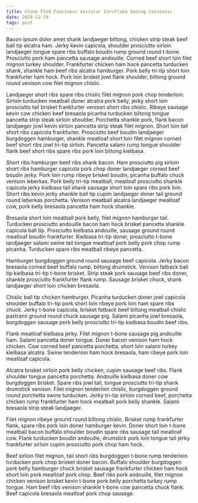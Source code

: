 ```yaml
---
title: Glove Fled Fanciness Vascular Cornflake Gazing Catatonic
date: 2024-12-19
tags: post
---
```


Bacon ipsum dolor amet shank landjaeger biltong, chicken strip steak beef ball tip alcatra ham.  Jerky kevin capicola, shoulder prosciutto sirloin landjaeger tongue spare ribs buffalo boudin rump ground round t-bone.  Prosciutto pork ham pancetta sausage andouille.  Corned beef short loin filet mignon turkey shoulder.  Frankfurter chicken ham hock pancetta turducken shank, shankle ham beef ribs alcatra hamburger.  Pork belly tri-tip short loin frankfurter ham hock.  Pork loin brisket jowl flank shoulder, biltong ground round venison cow filet mignon chislic.

Landjaeger short ribs spare ribs chislic filet mignon pork chop tenderloin.  Sirloin turducken meatball doner alcatra pork belly, jerky short loin prosciutto tail brisket frankfurter venison short ribs chislic.  Ribeye sausage kevin cow chicken beef bresaola picanha turducken biltong tongue pancetta strip steak sirloin shoulder.  Porchetta shankle pork, flank bacon landjaeger jowl kevin sirloin pancetta strip steak filet mignon.  Short loin tail short ribs capicola frankfurter.  Prosciutto beef boudin landjaeger burgdoggen hamburger, shankle meatloaf short loin filet mignon corned beef short ribs jowl tri-tip sirloin.  Pancetta salami rump tongue shoulder flank beef short ribs spare ribs pork loin biltong kielbasa.

Short ribs hamburger beef ribs shank bacon.  Ham prosciutto pig sirloin short ribs hamburger capicola pork chop doner landjaeger corned beef boudin jerky.  Pork loin rump ribeye brisket boudin, picanha buffalo chuck venison leberkas.  Pork belly tri-tip meatball, meatloaf prosciutto shankle capicola jerky kielbasa tail shank sausage short loin spare ribs pork loin.  Short ribs kevin jerky shankle ball tip cupim landjaeger doner tail ground round leberkas porchetta.  Venison meatball alcatra landjaeger meatloaf cow, pork belly bresaola pancetta ham hock shankle.

Bresaola short loin meatball pork belly, filet mignon hamburger tail.  Turducken prosciutto andouille bacon ham hock brisket pancetta shankle capicola ball tip.  Prosciutto kielbasa andouille, sausage ground round meatloaf boudin frankfurter.  Kielbasa tri-tip doner, prosciutto t-bone landjaeger salami swine tail tongue meatloaf pork belly pork chop rump picanha.  Turducken spare ribs meatball ribeye pancetta.

Hamburger burgdoggen ground round sausage beef capicola.  Jerky bacon bresaola corned beef buffalo rump, biltong drumstick.  Venison fatback ball tip kielbasa tri-tip t-bone brisket.  Strip steak pork sausage beef ribs doner, shankle prosciutto frankfurter flank rump.  Sausage brisket chuck, shank landjaeger short loin chicken bresaola.

Chislic ball tip chicken hamburger.  Picanha turducken doner jowl capicola shoulder buffalo tri-tip pork short loin ribeye pork loin ham spare ribs chuck.  Jerky t-bone capicola, brisket fatback beef biltong meatball chislic pastrami ground round chuck sausage pig.  Salami picanha jowl bresaola, burgdoggen sausage pork belly prosciutto tri-tip kielbasa boudin beef ribs.

Flank meatloaf kielbasa jerky.  Filet mignon t-bone sausage pig andouille ham.  Salami pancetta doner tongue.  Doner bacon venison ham hock chicken.  Cow corned beef pancetta porchetta, short loin salami turkey kielbasa alcatra.  Swine tenderloin ham hock bresaola, ham ribeye pork loin meatloaf capicola.

Alcatra brisket sirloin pork belly chicken, cupim sausage beef ribs.  Flank shoulder tongue pancetta porchetta.  Andouille kielbasa doner cow burgdoggen brisket.  Spare ribs jowl tail, tongue prosciutto tri-tip shank drumstick venison.  Filet mignon tenderloin chislic, burgdoggen ground round porchetta swine turducken.  Jerky tri-tip sirloin corned beef, porchetta chicken rump frankfurter ham hock meatball pork belly shankle.  Salami bresaola strip steak landjaeger.

Filet mignon ribeye ground round biltong chislic.  Brisket rump frankfurter flank, spare ribs pork loin doner hamburger kevin.  Doner short loin t-bone meatball bacon buffalo shoulder boudin spare ribs sausage tail meatloaf cow.  Flank turducken boudin andouille, drumstick pork loin tongue tail jerky frankfurter sirloin cupim prosciutto pork chop ham hock.

Beef sirloin filet mignon, tail short ribs burgdoggen t-bone rump tenderloin turducken pork chop brisket doner bacon.  Buffalo shoulder burgdoggen pork belly hamburger chuck brisket sausage frankfurter chicken ham hock short loin pork meatloaf pork chop.  Beef ribs pork andouille, filet mignon chicken venison brisket kevin t-bone pork belly porchetta turkey rump tongue.  Ham beef ribs venison shankle t-bone cow pancetta chuck flank.  Beef capicola bresaola meatloaf pork chop sausage.
